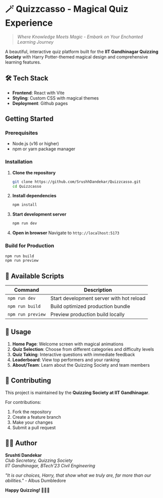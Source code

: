 # 🪄 Quizzcasso - Magical Quiz Experience

> *Where Knowledge Meets Magic - Embark on Your Enchanted Learning Journey*

A beautiful, interactive quiz platform built for the **IIT Gandhinagar Quizzing Society** with Harry Potter-themed magical design and comprehensive learning features.



## 🛠️ Tech Stack

- **Frontend**: React with Vite
- **Styling**: Custom CSS with magical themes
- **Deployment**: Github pages


## Getting Started

### Prerequisites
- Node.js (v16 or higher)
- npm or yarn package manager

### Installation

1. **Clone the repository**
   ```bash
   git clone https://github.com/SrushhDandekar/Quizzcasso.git
   cd Quizzcasso
   ```

2. **Install dependencies**
   ```bash
   npm install
   ```

3. **Start development server**
   ```bash
   npm run dev
   ```

4. **Open in browser**
   Navigate to `http://localhost:5173`

### Build for Production

```bash
npm run build
npm run preview
```

## 📜 Available Scripts

| Command | Description |
|---------|-------------|
| `npm run dev` | Start development server with hot reload |
| `npm run build` | Build optimized production bundle |
| `npm run preview` | Preview production build locally |


## 🎯 Usage

1. **Home Page**: Welcome screen with magical animations
2. **Quiz Selection**: Choose from different categories and difficulty levels
3. **Quiz Taking**: Interactive questions with immediate feedback
4. **Leaderboard**: View top performers and your ranking
5. **About/Team**: Learn about the Quizzing Society and team members

## 🤝 Contributing

This project is maintained by the **Quizzing Society at IIT Gandhinagar**. 

For contributions:
1. Fork the repository
2. Create a feature branch
3. Make your changes
4. Submit a pull request

## 👨‍💻 Author

**Srushti Dandekar**  
*Club Secretary, Quizzing Society*  
*IIT Gandhinagar, BTech'23 Civil Engineering*

*"It is our choices, Harry, that show what we truly are, far more than our abilities."* - Albus Dumbledore

**Happy Quizzing! 🧙‍♂️✨**
